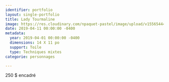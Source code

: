 ```yaml
---
identifier: portfolio
layout: single-portfolio
title: Lady Tourmaline
image: https://res.cloudinary.com/npaquet-pastel/image/upload/v1556544481/IMG_4287%20%281%29.jpg
date: 2019-04-11 00:00:00 -0400
metadata:
  year: 2019-04-01 00:00:00 -0400
  dimensions: 14 X 11 po
  support: Toile
  type: Techniques mixtes
categorie: personnages

---
```

250 $ encadré